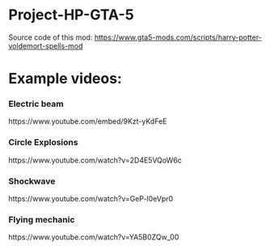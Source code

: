 # Project-HP-GTA-5
Source code of this mod: 
https://www.gta5-mods.com/scripts/harry-potter-voldemort-spells-mod


<h1>Example videos:</h1>

<h3> Electric beam </h3>
https://www.youtube.com/embed/9Kzt-yKdFeE

<h3> Circle Explosions </h3>
https://www.youtube.com/watch?v=2D4E5VQoW6c

<h3> Shockwave </h3>
https://www.youtube.com/watch?v=GeP-l0eVpr0

<h3> Flying mechanic </h3>
https://www.youtube.com/watch?v=YA5B0ZQw_00
